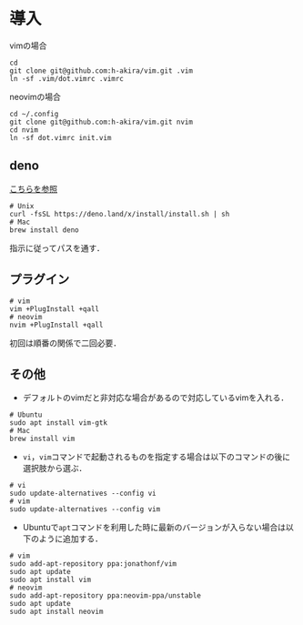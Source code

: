 # 導入
vimの場合
```
cd
git clone git@github.com:h-akira/vim.git .vim
ln -sf .vim/dot.vimrc .vimrc
```
neovimの場合
```
cd ~/.config
git clone git@github.com:h-akira/vim.git nvim
cd nvim
ln -sf dot.vimrc init.vim
```

## deno
[こちらを参照](https://yoshixmk.github.io/deno-manual-ja/getting_started/installation.html)
```
# Unix
curl -fsSL https://deno.land/x/install/install.sh | sh
# Mac
brew install deno
```
指示に従ってパスを通す．

## プラグイン
```
# vim
vim +PlugInstall +qall
# neovim
nvim +PlugInstall +qall
```
初回は順番の関係で二回必要．

## その他
- デフォルトのvimだと非対応な場合があるので対応しているvimを入れる．
```
# Ubuntu
sudo apt install vim-gtk
# Mac
brew install vim
```
- `vi`，`vim`コマンドで起動されるものを指定する場合は以下のコマンドの後に選択肢から選ぶ．
```
# vi
sudo update-alternatives --config vi
# vim
sudo update-alternatives --config vim
```
- Ubuntuで`apt`コマンドを利用した時に最新のバージョンが入らない場合は以下のように追加する．
```
# vim
sudo add-apt-repository ppa:jonathonf/vim
sudo apt update
sudo apt install vim
# neovim
sudo add-apt-repository ppa:neovim-ppa/unstable
sudo apt update
sudo apt install neovim
```
